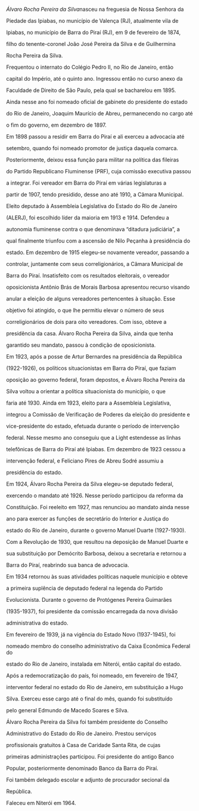 

*Álvaro Rocha Pereira da Silva*nasceu na freguesia de Nossa Senhora da

Piedade das Ipiabas, no município de Valença (RJ), atualmente vila de

Ipiabas, no município de Barra do Piraí (RJ), em 9 de fevereiro de 1874,

filho do tenente-coronel João José Pereira da Silva e de Guilhermina

Rocha Pereira da Silva.



Frequentou o internato do Colégio Pedro II, no Rio de Janeiro, então

capital do Império, até o quinto ano. Ingressou então no curso anexo da

Faculdade de Direito de São Paulo, pela qual se bacharelou em 1895.

Ainda nesse ano foi nomeado oficial de gabinete do presidente do estado

do Rio de Janeiro, Joaquim Maurício de Abreu, permanecendo no cargo até

o fim do governo, em dezembro de 1897.



Em 1898 passou a residir em Barra do Piraí e ali exerceu a advocacia até

setembro, quando foi nomeado promotor de justiça daquela comarca.

Posteriormente, deixou essa função para militar na política das fileiras

do Partido Republicano Fluminense (PRF), cuja comissão executiva passou

a integrar. Foi vereador em Barra do Piraí em várias legislaturas a

partir de 1907, tendo presidido, desse ano até 1910, a Câmara Municipal.



Eleito deputado à Assembleia Legislativa do Estado do Rio de Janeiro

(ALERJ), foi escolhido líder da maioria em 1913 e 1914. Defendeu a

autonomia fluminense contra o que denominava “ditadura judiciária”, a

qual finalmente triunfou com a ascensão de Nilo Peçanha à presidência do

estado. Em dezembro de 1915 elegeu-se novamente vereador, passando a

controlar, juntamente com seus correligionários, a Câmara Municipal de

Barra do Piraí. Insatisfeito com os resultados eleitorais, o vereador

oposicionista Antônio Brás de Morais Barbosa apresentou recurso visando

anular a eleição de alguns vereadores pertencentes à situação. Esse

objetivo foi atingido, o que lhe permitiu elevar o número de seus

correligionários de dois para oito vereadores. Com isso, obteve a

presidência da casa. Álvaro Rocha Pereira da Silva, ainda que tenha

garantido seu mandato, passou à condição de oposicionista.



Em 1923, após a posse de Artur Bernardes na presidência da República

(1922-1926), os políticos situacionistas em Barra do Piraí, que faziam

oposição ao governo federal, foram depostos, e Álvaro Rocha Pereira da

Silva voltou a orientar a política situacionista do município, o que

faria até 1930. Ainda em 1923, eleito para a Assembleia Legislativa,

integrou a Comissão de Verificação de Poderes da eleição do presidente e

vice-presidente do estado, efetuada durante o período de intervenção

federal. Nesse mesmo ano conseguiu que a Light estendesse as linhas

telefônicas de Barra do Piraí até Ipiabas. Em dezembro de 1923 cessou a

intervenção federal, e Feliciano Pires de Abreu Sodré assumiu a

presidência do estado.



Em 1924, Álvaro Rocha Pereira da Silva elegeu-se deputado federal,

exercendo o mandato até 1926. Nesse período participou da reforma da

Constituição. Foi reeleito em 1927, mas renunciou ao mandato ainda nesse

ano para exercer as funções de secretário do Interior e Justiça do

estado do Rio de Janeiro, durante o governo Manuel Duarte (1927-1930).

Com a Revolução de 1930, que resultou na deposição de Manuel Duarte e

sua substituição por Demócrito Barbosa, deixou a secretaria e retornou a

Barra do Piraí, reabrindo sua banca de advocacia.



Em 1934 retornou às suas atividades políticas naquele município e obteve

a primeira suplência de deputado federal na legenda do Partido

Evolucionista. Durante o governo de Protógenes Pereira Guimarães

(1935-1937), foi presidente da comissão encarregada da nova divisão

administrativa do estado.



Em fevereiro de 1939, já na vigência do Estado Novo (1937-1945), foi

nomeado membro do conselho administrativo da Caixa Econômica Federal do

estado do Rio de Janeiro, instalada em Niterói, então capital do estado.

Após a redemocratização do país, foi nomeado, em fevereiro de 1947,

interventor federal no estado do Rio de Janeiro, em substituição a Hugo

Silva. Exerceu esse cargo até o final do mês, quando foi substituído

pelo general Edmundo de Macedo Soares e Silva.



Álvaro Rocha Pereira da Silva foi também presidente do Conselho

Administrativo do Estado do Rio de Janeiro. Prestou serviços

profissionais gratuitos à Casa de Caridade Santa Rita, de cujas

primeiras administrações participou. Foi presidente do antigo Banco

Popular, posteriormente denominado Banco da Barra do Piraí.



Foi também delegado escolar e adjunto de procurador secional da

República.



Faleceu em Niterói em 1964.




